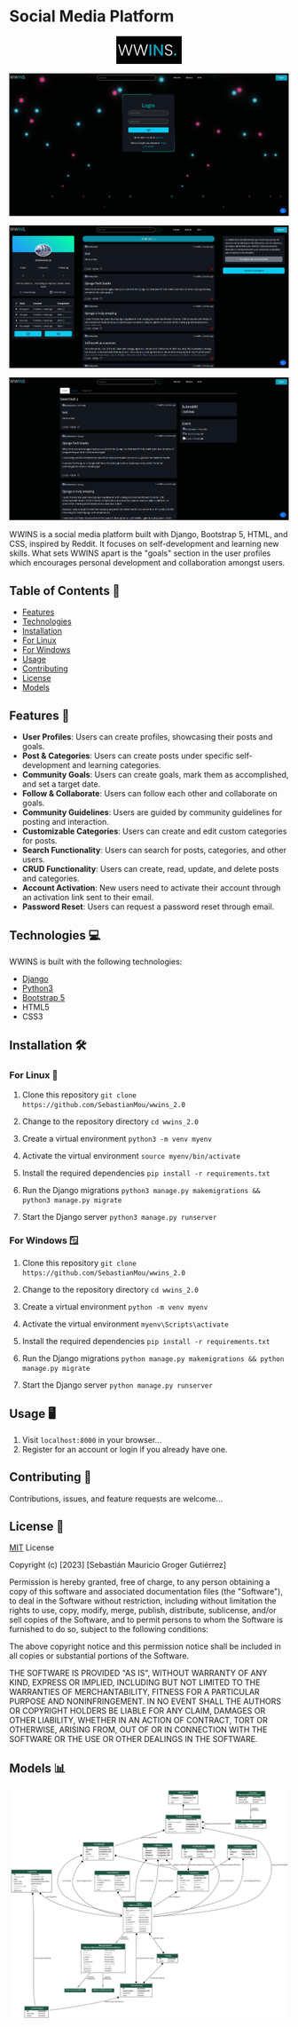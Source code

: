 # Social Media Platform

<p align="center">
  <img src="./static/assets/gitimages/logo.png" alt="Logo">
</p>

<p align="center">
  <img src="./static/assets/gitimages/wwins_login.png" alt="WWINS Login">
</p>

<p align="center">
  <img src="./static/assets/gitimages/wwinsprof.png" alt="WWINS Profile">
</p>

<p align="center">
  <img src="./static/assets/gitimages/wwins_search.png" alt="WWINS Search">
</p>

WWINS is a social media platform built with Django, Bootstrap 5, HTML, and CSS, inspired by Reddit. It focuses on self-development and learning new skills. What sets WWINS apart is the "goals" section in the user profiles which encourages personal development and collaboration amongst users.

## Table of Contents 📘
- [Features](#features-🚀)
- [Technologies](#technologies-💻)
- [Installation](#installation-🛠️)
- [For Linux](#for-linux-🐧)
- [For Windows](#for-windows-🪟)
- [Usage](#usage-🖥️)
- [Contributing](#contributing-🤝)
- [License](#license-📜)
- [Models](#Models-📊)

## Features 🚀
- **User Profiles**: Users can create profiles, showcasing their posts and goals.
- **Post & Categories**: Users can create posts under specific self-development and learning categories.
- **Community Goals**: Users can create goals, mark them as accomplished, and set a target date.
- **Follow & Collaborate**: Users can follow each other and collaborate on goals.
- **Community Guidelines**: Users are guided by community guidelines for posting and interaction.
- **Customizable Categories**: Users can create and edit custom categories for posts.
- **Search Functionality**: Users can search for posts, categories, and other users.
- **CRUD Functionality**: Users can create, read, update, and delete posts and categories.
- **Account Activation**: New users need to activate their account through an activation link sent to their email.
- **Password Reset**: Users can request a password reset through email.

## Technologies 💻
WWINS is built with the following technologies:
- [Django](https://www.djangoproject.com/)
- [Python3](https://www.python.org/downloads/)
- [Bootstrap 5](https://getbootstrap.com/docs/5.0/getting-started/introduction/)
- HTML5
- CSS3

## Installation 🛠️

### For Linux 🐧

1. Clone this repository
   `git clone https://github.com/SebastianMou/wwins_2.0`

2. Change to the repository directory
   `cd wwins_2.0`

3. Create a virtual environment
   `python3 -m venv myenv`

4. Activate the virtual environment
   `source myenv/bin/activate`

5. Install the required dependencies
   `pip install -r requirements.txt`

6. Run the Django migrations
   `python3 manage.py makemigrations && python3 manage.py migrate`

7. Start the Django server
   `python3 manage.py runserver`


### For Windows 🪟

1. Clone this repository
   `git clone https://github.com/SebastianMou/wwins_2.0`

2. Change to the repository directory
   `cd wwins_2.0`

3. Create a virtual environment
   `python -m venv myenv`

4. Activate the virtual environment
   `myenv\Scripts\activate`

5. Install the required dependencies
   `pip install -r requirements.txt`

6. Run the Django migrations
   `python manage.py makemigrations && python manage.py migrate`

7. Start the Django server
   `python manage.py runserver`

## Usage 🖥️
1. Visit `localhost:8000` in your browser...
2. Register for an account or login if you already have one.

## Contributing 🤝
Contributions, issues, and feature requests are welcome...

## License 📜
[MIT](https://choosealicense.com/licenses/mit/) License

Copyright (c) [2023] [Sebastián Mauricio Groger Gutiérrez]

Permission is hereby granted, free of charge, to any person obtaining a copy of this software and associated documentation files (the "Software"), to deal in the Software without restriction, including without limitation the rights to use, copy, modify, merge, publish, distribute, sublicense, and/or sell copies of the Software, and to permit persons to whom the Software is furnished to do so, subject to the following conditions:

The above copyright notice and this permission notice shall be included in all copies or substantial portions of the Software.

THE SOFTWARE IS PROVIDED "AS IS", WITHOUT WARRANTY OF ANY KIND, EXPRESS OR IMPLIED, INCLUDING BUT NOT LIMITED TO THE WARRANTIES OF MERCHANTABILITY, FITNESS FOR A PARTICULAR PURPOSE AND NONINFRINGEMENT. IN NO EVENT SHALL THE AUTHORS OR COPYRIGHT HOLDERS BE LIABLE FOR ANY CLAIM, DAMAGES OR OTHER LIABILITY, WHETHER IN AN ACTION OF CONTRACT, TORT OR OTHERWISE, ARISING FROM, OUT OF OR IN CONNECTION WITH THE SOFTWARE OR THE USE OR OTHER DEALINGS IN THE SOFTWARE.

## Models 📊

<p align="center">
  <img src="myapp_models.png" alt="Logo">
</p>
